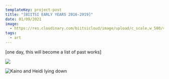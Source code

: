 ```yaml
---
templateKey: project-post
title: "[BIITSI EARLY YEARS 2016-2019]"
date: 01/09/2021
image:
  - https://res.cloudinary.com/biitsicloud/image/upload/c_scale,w_500/v1620555937/ekstra/pic_by_Biitsi_daysgoby_mj5ojn.png
tags:
  - art
---
```

\[one day, this will become a list of past works]

![](https://res.cloudinary.com/biitsicloud/image/upload/c_scale,w_500/v1620555940/ekstra/19_pic_by_Biitsi_shamppi_amocc2.jpg)

![](https://res.cloudinary.com/biitsicloud/image/upload/c_scale,w_500/v1596108033/bcloud/10.jpg "Kaino and Heidi lying down")